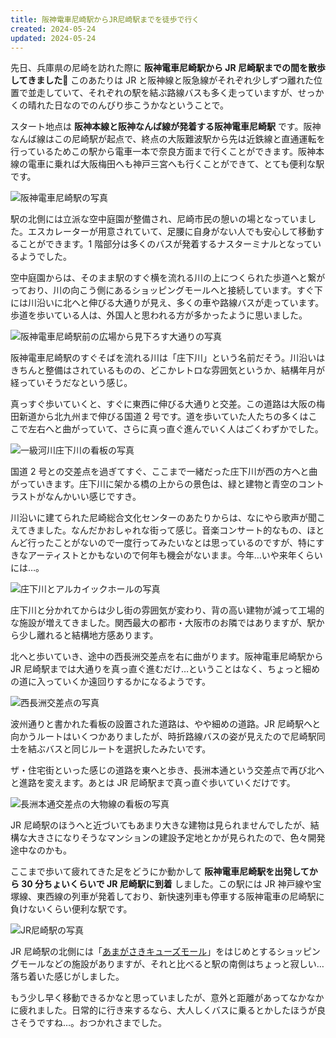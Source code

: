 ```yaml
---
title: 阪神電車尼崎駅からJR尼崎駅までを徒歩で行く
created: 2024-05-24
updated: 2024-05-24
---
```


先日、兵庫県の尼崎を訪れた際に **阪神電車尼崎駅から JR 尼崎駅までの間を散歩してきました🚶** このあたりは JR と阪神線と阪急線がそれぞれ少しずつ離れた位置で並走していて、それぞれの駅を結ぶ路線バスも多く走っていますが、せっかくの晴れた日なのでのんびり歩こうかなということで。

スタート地点は **阪神本線と阪神なんば線が発着する阪神電車尼崎駅** です。阪神なんば線はこの尼崎駅が起点で、終点の大阪難波駅から先は近鉄線と直通運転を行っているためこの駅から電車一本で奈良方面まで行くことができます。阪神本線の電車に乗れば大阪梅田へも神戸三宮へも行くことができて、とても便利な駅です。

![阪神電車尼崎駅の写真](a4dc7e1f-fa3f-4365-5318-d14a123ecd00)

駅の北側には立派な空中庭園が整備され、尼崎市民の憩いの場となっていました。エスカレーターが用意されていて、足腰に自身がない人でも安心して移動することができます。1 階部分は多くのバスが発着するナスターミナルとなっているようでした。

空中庭園からは、そのまま駅のすぐ横を流れる川の上につくられた歩道へと繋がっており、川の向こう側にあるショッピングモールへと接続しています。すぐ下には川沿いに北へと伸びる大通りが見え、多くの車や路線バスが走っています。歩道を歩いている人は、外国人と思われる方が多かったように思いました。

![阪神電車尼崎駅前の広場から見下ろす大通りの写真](e7fff0e5-dd75-46d2-8e11-4aef040e4900)

阪神電車尼崎駅のすぐそばを流れる川は「庄下川」という名前だそう。川沿いはきちんと整備はされているものの、どこかレトロな雰囲気というか、結構年月が経っていそうだなという感じ。

真っすぐ歩いていくと、すぐに東西に伸びる大通りと交差。この道路は大阪の梅田新道から北九州まで伸びる国道 2 号です。道を歩いていた人たちの多くはここで左右へと曲がっていて、さらに真っ直ぐ進んでいく人はごくわずかでした。

![一級河川庄下川の看板の写真](c5c00e55-7904-433d-266d-29e0cfec9c00)

国道 2 号との交差点を過ぎてすぐ、ここまで一緒だった庄下川が西の方へと曲がっていきます。庄下川に架かる橋の上からの景色は、緑と建物と青空のコントラストがなんかいい感じですき。

川沿いに建てられた尼崎総合文化センターのあたりからは、なにやら歌声が聞こえてきました。なんだかおしゃれな街って感じ。音楽コンサート的なもの、ほとんど行ったことがないので一度行ってみたいなとは思っているのですが、特にすきなアーティストとかもないので何年も機会がないまま。今年…いや来年くらいには…。

![庄下川とアルカイックホールの写真](a89bf656-3cbf-4ba9-def4-98f934205800)

庄下川と分かれてからは少し街の雰囲気が変わり、背の高い建物が減って工場的な施設が増えてきました。関西最大の都市・大阪市のお隣ではありますが、駅から少し離れると結構地方感あります。

北へと歩いていき、途中の西長洲交差点を右に曲がります。阪神電車尼崎駅から JR 尼崎駅までは大通りを真っ直ぐ進むだけ…ということはなく、ちょっと細めの道に入っていくか遠回りするかになるようです。

![西長洲交差点の写真](0e67feee-7250-42bb-cd83-dd1837380100)

波州通りと書かれた看板の設置された道路は、やや細めの道路。JR 尼崎駅へと向かうルートはいくつかありましたが、時折路線バスの姿が見えたので尼崎駅同士を結ぶバスと同じルートを選択したみたいです。

ザ・住宅街といった感じの道路を東へと歩き、長洲本通という交差点で再び北へと進路を変えます。あとは JR 尼崎駅まで真っ直ぐ歩いていくだけです。

![長洲本通交差点の大物線の看板の写真](08a3ed25-bf4d-4f19-603e-f9ec59d5d000)

JR 尼崎駅のほうへと近づいてもあまり大きな建物は見られませんでしたが、結構な大きさになりそうなマンションの建設予定地とかが見られたので、色々開発途中なのかも。

ここまで歩いて疲れてきた足をどうにか動かして **阪神電車尼崎駅を出発してから 30 分ちょいくらいで JR 尼崎駅に到着** しました。この駅には JR 神戸線や宝塚線、東西線の列車が発着しており、新快速列車も停車する阪神電車の尼崎駅に負けないくらい便利な駅です。

![JR尼崎駅の写真](a1fa2581-8928-490c-8d44-2f4747635900)

JR 尼崎駅の北側には「[あまがさきキューズモール](https://qs-mall.jp/amagasaki/)」をはじめとするショッピングモールなどの施設がありますが、それと比べると駅の南側はちょっと寂しい…落ち着いた感じがしました。

もう少し早く移動できるかなと思っていましたが、意外と距離があってなかなかに疲れました。日常的に行き来するなら、大人しくバスに乗るとかしたほうが良さそうですね…。おつかれさまでした。
